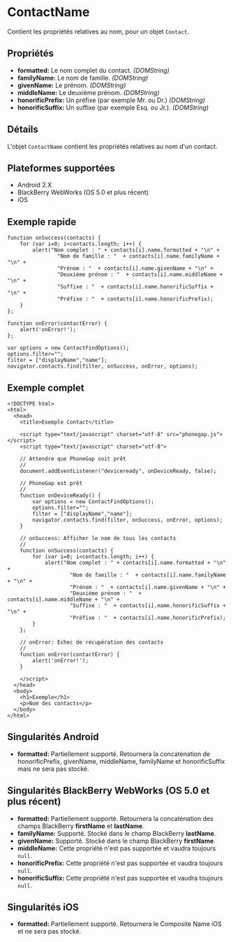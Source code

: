 ContactName
===========

Contient les propriétés relatives au nom, pour un objet `Contact`.

Propriétés
----------

- __formatted:__ Le nom complet du contact. _(DOMString)_
- __familyName:__ Le nom de famille. _(DOMString)_
- __givenName:__ Le prénom. _(DOMString)_
- __middleName:__ Le deuxième prénom. _(DOMString)_
- __honorificPrefix:__ Un préfixe (par exemple Mr. ou Dr.) _(DOMString)_
- __honorificSuffix:__ Un suffixe (par exemple Esq. ou Jr.). _(DOMString)_

Détails
-------

L'objet `ContactName` contient les propriétés relatives au nom d'un contact.

Plateformes supportées
----------------------

- Android 2.X
- BlackBerry WebWorks (OS 5.0 et plus récent)
- iOS

Exemple rapide
--------------

    function onSuccess(contacts) {
		for (var i=0; i<contacts.length; i++) {
			alert("Nom complet : " + contacts[i].name.formatted + "\n" + 
					"Nom de famille : "  + contacts[i].name.familyName + "\n" + 
					"Prénom : "  + contacts[i].name.givenName + "\n" + 
					"Deuxième prénom : "  + contacts[i].name.middleName + "\n" + 
					"Suffixe : "  + contacts[i].name.honorificSuffix + "\n" + 
					"Préfixe : "  + contacts[i].name.honorificPrefix);
		}
    };

    function onError(contactError) {
        alert('onError!');
    };

    var options = new ContactFindOptions();
	options.filter="";
	filter = ["displayName","name"];
    navigator.contacts.find(filter, onSuccess, onError, options);

Exemple complet
---------------

    <!DOCTYPE html>
    <html>
      <head>
        <title>Exemple Contact</title>

        <script type="text/javascript" charset="utf-8" src="phonegap.js"></script>
        <script type="text/javascript" charset="utf-8">

        // Attendre que PhoneGap soit prêt
        //
        document.addEventListener("deviceready", onDeviceReady, false);

        // PhoneGap est prêt
        //
        function onDeviceReady() {
			var options = new ContactFindOptions();
			options.filter="";
			filter = ["displayName","name"];
			navigator.contacts.find(filter, onSuccess, onError, options);
        }
    
        // onSuccess: Afficher le nom de tous les contacts
        //
		function onSuccess(contacts) {
			for (var i=0; i<contacts.length; i++) {
				alert("Nom complet : " + contacts[i].name.formatted + "\n" + 
						"Nom de famille : "  + contacts[i].name.familyName + "\n" + 
						"Prénom : "  + contacts[i].name.givenName + "\n" + 
						"Deuxième prénom : "  + contacts[i].name.middleName + "\n" + 
						"Suffixe : "  + contacts[i].name.honorificSuffix + "\n" + 
						"Préfixe : "  + contacts[i].name.honorificPrefix);
			}
		};
    
        // onError: Echec de récupération des contacts
        //
        function onError(contactError) {
            alert('onError!');
        }

        </script>
      </head>
      <body>
        <h1>Exemple</h1>
        <p>Nom des contacts</p>
      </body>
    </html>

Singularités Android
--------------------
- __formatted:__ Partiellement supporté.  Retournera la concaténation de honorificPrefix, givenName, middleName, familyName et honorificSuffix mais ne sera pas stocké.

Singularités BlackBerry WebWorks (OS 5.0 et plus récent)
--------------------------------------------------------

- __formatted:__ Partiellement supporté.  Retournera la concaténation des champs BlackBerry __firstName__ et __lastName__.
- __familyName:__ Supporté.  Stocké dans le champ BlackBerry __lastName__.
- __givenName:__ Supporté.  Stocké dans le champ BlackBerry __firstName__.
- __middleName:__ Cette propriété n'est pas supportée et vaudra toujours `null`.
- __honorificPrefix:__ Cette propriété n'est pas supportée et vaudra toujours `null`.
- __honorificSuffix:__ Cette propriété n'est pas supportée et vaudra toujours `null`.

Singularités iOS
----------------
- __formatted:__ Partiellement supporté.  Retournera le Composite Name iOS et ne sera pas stocké.

